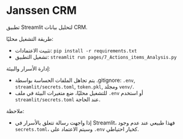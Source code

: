 # Janssen CRM

تطبيق Streamlit لتحليل بيانات CRM.

طريقة التشغيل محليًا:
- تثبيت الاعتمادات: `pip install -r requirements.txt`
- تشغيل التطبيق: `streamlit run pages/7_Actions_items_Analysis.py`

إدارة الأسرار والبيئة:
- يتم تجاهل الملفات الحساسة بواسطة .gitignore: `.env`, `streamlit/secrets.toml`, `token.pkl`, ومجلد `venv/`.
- للتشغيل محليًا، ضع متغيرات البيئة في ملف `.env` أو استخدم `streamlit/secrets.toml` عند الحاجة.

ملاحظة:
- إذا واجهت رسالة تتعلق بالأسرار في Streamlit، فهذا طبيعي عند عدم وجود `secrets.toml`، وسيتم الاعتماد على `.env` كخيار احتياطي.
